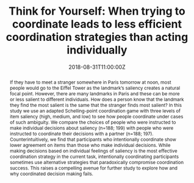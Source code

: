 ---
title: "Think for Yourself: When trying to coordinate leads to less efficient coordination strategies than acting individually"

event: British Psychological Society Cognitive Section Conference
event_url: http://www.hope.ac.uk/cognitiveconference

location: Liverpool Hope University, Liverpool, UK

summary: "Talk given as part of *Altogether Now: Interpersonal Coordination and Social Cognition*, symposium at the British Psychological Society Cognitive Section Conference 2018, August 29-31"
abstract: "If they have to meet a stranger somewhere in Paris tomorrow at noon, most people would go to the Eiffel Tower as the landmark’s saliency creates a natural focal point. However, there are many landmarks in Paris and these can be more or less salient to different individuals. How does a person know that the landmark they find the most salient is the same that the stranger finds most salient? In this study we use an adapted Schelling-point coordination game with three levels of item saliency (high, medium, and low) to see how people coordinate under cases of such ambiguity. We compare the choices of people who were instructed to make individual decisions about saliency (n=188; 199) with people who were instructed to coordinate their decisions with a partner (n=188; 197). Counterintuitively, we find that participants who intentionally coordinate show lower agreement on items than those who make individual decisions. While making decisions based on individual feelings of saliency is the most effective coordination strategy in the current task, intentionally coordinating participants sometimes use alternative strategies that paradoxically compromise coordination success. This raises a compelling avenue for further study to explore how and why coordinated decision making fails."

# Talk start and end times.
#   End time can optionally be hidden by prefixing the line with `#`.
date: "2018-08-31T11:00:00Z"
#date_end: "2030-06-01T15:00:00Z"
all_day: false

# Schedule page publish date (NOT talk date).
publishDate: "2017-01-01T00:00:00Z"

authors: []
tags: 
- Talk

# Is this a featured talk? (true/false)
featured: true

links:
- name: Program
  url: http://www.hope.ac.uk/media/studywithus/departments/psychology/documents/Programme%20Final.pdf

---